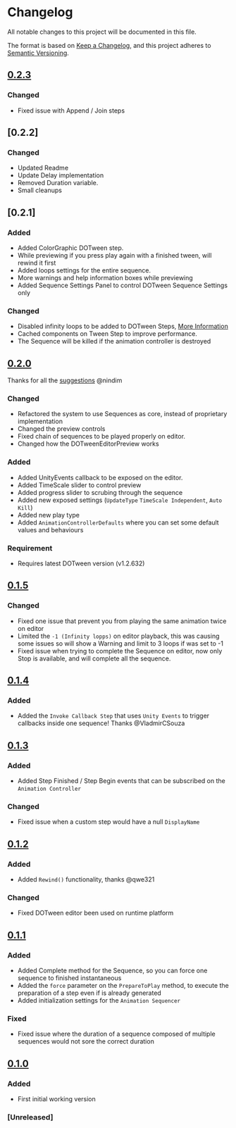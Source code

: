 # Changelog
All notable changes to this project will be documented in this file.

The format is based on [Keep a Changelog](https://keepachangelog.com/en/1.0.0/),
and this project adheres to [Semantic Versioning](https://semver.org/spec/v2.0.0.html).

## [0.2.3]
### Changed
- Fixed issue with Append / Join steps

## [0.2.2]
### Changed
- Updated Readme
- Update Delay implementation 
- Removed Duration variable.
- Small cleanups


## [0.2.1]
### Added
- Added ColorGraphic DOTween step.
- While previewing if you press play again with a finished tween, will rewind it first
- Added loops settings for the entire sequence.
- More warnings and help information boxes while previewing
- Added Sequence Settings Panel to control DOTween Sequence Settings only 
 
### Changed
- Disabled infinity loops to be added to DOTween Steps, [More Information](https://github.com/brunomikoski/Animation-Sequencer/issues/19#issuecomment-895668338)
- Cached components on Tween Step to improve performance.
- The Sequence will be killed if the animation controller is destroyed

## [0.2.0]
Thanks for all the [suggestions](https://github.com/brunomikoski/Animation-Sequencer/issues/16) @nindim
### Changed
- Refactored the system to use Sequences as core, instead of proprietary implementation
- Changed the preview controls
- Fixed chain of sequences to be played properly on editor.
- Changed how the DOTweenEditorPreview works

### Added
- Added UnityEvents callback to be exposed on the editor.
- Added TimeScale slider to control preview
- Added progress slider to scrubing through the sequence
- Added new exposed settings (`UpdateType` `TimeScale Independent`, `Auto Kill`)
- Added new play type
- Added `AnimationControllerDefaults` where you can set some default values and behaviours

### Requirement
- Requires latest DOTween version (v1.2.632)

## [0.1.5]
### Changed
- Fixed one issue that prevent you from playing the same animation twice on editor
- Limited the `-1 (Infinity lopps)` on editor playback, this was causing some issues so will show a Warning and limit to 3 loops if was set to -1
- Fixed issue when trying to complete the Sequence on editor, now only Stop is available, and will complete all the sequence.


## [0.1.4]
### Added
- Added the `Invoke Callback Step` that uses `Unity Events` to trigger callbacks inside one sequence! Thanks @VladmirCSouza

## [0.1.3]
### Added
- Added Step Finished / Step Begin events that can be subscribed on the `Animation Controller`

### Changed
- Fixed issue when a custom step would have a null `DisplayName`

## [0.1.2]
### Added
- Added `Rewind()` functionality, thanks @qwe321

### Changed
- Fixed DOTween editor been used on runtime platform

## [0.1.1]
### Added 
- Added Complete method for the Sequence, so you can force one sequence to finished instantaneous
- Added the `force` parameter on the `PrepareToPlay` method, to execute the preparation of a step even if is already generated
- Added initialization settings for the `Animation Sequencer`

### Fixed
- Fixed issue where the duration of a sequence composed of multiple sequences would not sore the correct duration

## [0.1.0]
### Added 
- First initial working version

### [Unreleased]

[0.2.3]: https://github.com/brunomikoski/Animation-Sequencer/releases/tag/v0.2.1
[0.2.1~~~~~~~~]: https://github.com/brunomikoski/Animation-Sequencer/releases/tag/v0.2.1
[0.2.0]: https://github.com/brunomikoski/Animation-Sequencer/releases/tag/v0.2.0
[0.1.5]: https://github.com/brunomikoski/Animation-Sequencer/releases/tag/v0.1.5
[0.1.4]: https://github.com/brunomikoski/Animation-Sequencer/releases/tag/v0.1.4
[0.1.3]: https://github.com/brunomikoski/Animation-Sequencer/releases/tag/v0.1.3
[0.1.2]: https://github.com/brunomikoski/Animation-Sequencer/releases/tag/v0.1.2
[0.1.1]: https://github.com/brunomikoski/Animation-Sequencer/releases/tag/v0.1.1
[0.1.0]: https://github.com/brunomikoski/Animation-Sequencer/releases/tag/v0.1.0


